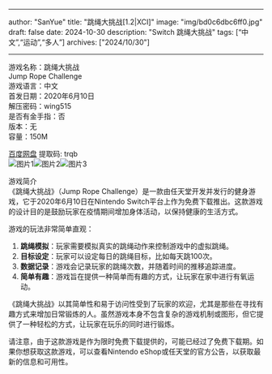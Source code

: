 
---
author: "SanYue"
title: "跳绳大挑战[1.2|XCI]"
image: "img/bd0c6dbc6ff0.jpg"
draft: false
date: 2024-10-30
description: "Switch 跳绳大挑战"
tags: [“中文”,“运动”,“多人”]
archives: ["2024/10/30"]

---

游戏名称：跳绳大挑战   
Jump Rope Challenge    
游戏语言：中文  
首发日期：2020年6月10日  
解压密码：wing515  
是否有金手指：否  
版本：无   
容量：150M

[百度网盘](https://pan.baidu.com/s/1jjulLf4kXBMo0sSv-cnluw) 提取码: trqb  
![图片1](img/20241023132624.png)![图片2](img/bd0c6dbc6ff0.jpg)![图片3](img/2ffe5622.jpg)  

游戏简介  
《跳绳大挑战》（Jump Rope Challenge）是一款由任天堂开发并发行的健身游戏，它于2020年6月10日在Nintendo Switch平台上作为免费下载推出。这款游戏的设计目的是鼓励玩家在疫情期间增加身体活动，以保持健康的生活方式。

游戏的玩法非常简单直观：
1. **跳绳模拟**：玩家需要模拟真实的跳绳动作来控制游戏中的虚拟跳绳。
2. **目标设定**：玩家可以设定每日的跳绳目标，比如每天跳100次。
3. **数据记录**：游戏会记录玩家的跳绳次数，并随着时间的推移追踪进度。
4. **简单有趣**：游戏旨在提供一种简单而有趣的方式，让玩家在家中进行有氧运动。

《跳绳大挑战》以其简单性和易于访问性受到了玩家的欢迎，尤其是那些在寻找有趣方式来增加日常锻炼的人。虽然游戏本身不包含复杂的游戏机制或图形，但它提供了一种轻松的方式，让玩家在玩乐的同时进行锻炼。

请注意，由于这款游戏是作为限时免费下载提供的，可能已经过了免费下载期。如果你想获取这款游戏，可以查看Nintendo eShop或任天堂的官方公告，以获取最新的信息和可用性。
